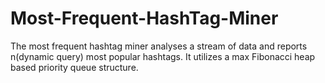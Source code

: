 # Most-Frequent-HashTag-Miner

The most frequent hashtag miner analyses a stream of data and reports n(dynamic query) most popular hashtags. It utilizes a max Fibonacci heap based priority queue structure.
